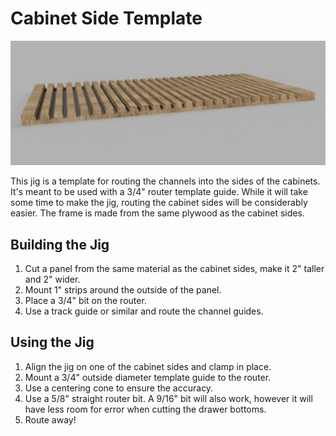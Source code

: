# Cabinet Side Template

![](frame-jig-render.png)

This jig is a template for routing the channels into the sides of the cabinets.
It's meant to be used with a 3/4" router template guide.
While it will take some time to make the jig, routing the cabinet sides will be considerably easier.
The frame is made from the same plywood as the cabinet sides.

## Building the Jig

1. Cut a panel from the same material as the cabinet sides, make it 2" taller and 2" wider.
1. Mount 1" strips around the outside of the panel.
1. Place a 3/4" bit on the router.
1. Use a track guide or similar and route the channel guides.

## Using the Jig

1. Align the jig on one of the cabinet sides and clamp in place.
1. Mount a 3/4" outside diameter template guide to the router.
1. Use a centering cone to ensure the accuracy.
1. Use a 5/8" straight router bit. A 9/16" bit will also work, however it will have less room for error when cutting the drawer bottoms.
1. Route away!
